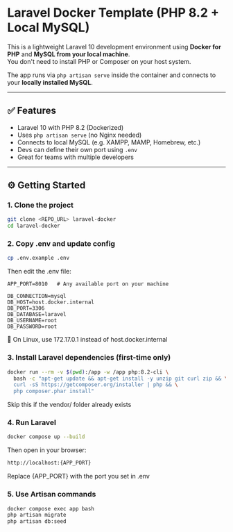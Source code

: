 # Laravel Docker Template (PHP 8.2 + Local MySQL)

This is a lightweight Laravel 10 development environment using **Docker for PHP** and **MySQL from your local machine**.  
You don't need to install PHP or Composer on your host system.

The app runs via `php artisan serve` inside the container and connects to your **locally installed MySQL**.

---

## ✅ Features

- Laravel 10 with PHP 8.2 (Dockerized)
- Uses `php artisan serve` (no Nginx needed)
- Connects to local MySQL (e.g. XAMPP, MAMP, Homebrew, etc.)
- Devs can define their own port using `.env`
- Great for teams with multiple developers

---

## ⚙️ Getting Started

### 1. Clone the project

```bash
git clone <REPO_URL> laravel-docker
cd laravel-docker
```

### 2. Copy .env and update config
```bash
cp .env.example .env
```
Then edit the .env file:

```env
APP_PORT=8010   # Any available port on your machine

DB_CONNECTION=mysql
DB_HOST=host.docker.internal
DB_PORT=3306
DB_DATABASE=laravel
DB_USERNAME=root
DB_PASSWORD=root
```
🧠 On Linux, use 172.17.0.1 instead of host.docker.internal


### 3. Install Laravel dependencies (first-time only)
```bash
docker run --rm -v $(pwd):/app -w /app php:8.2-cli \
  bash -c "apt-get update && apt-get install -y unzip git curl zip && \
  curl -sS https://getcomposer.org/installer | php && \
  php composer.phar install"
```
Skip this if the vendor/ folder already exists

### 4. Run Laravel
```bash
docker compose up --build
```
Then open in your browser:
```bash
http://localhost:{APP_PORT}
```
Replace {APP_PORT} with the port you set in .env

### 5. Use Artisan commands
```bash
docker compose exec app bash
php artisan migrate
php artisan db:seed
```